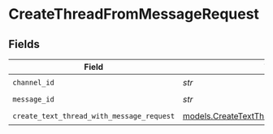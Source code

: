 # CreateThreadFromMessageRequest


## Fields

| Field                                                                                        | Type                                                                                         | Required                                                                                     | Description                                                                                  |
| -------------------------------------------------------------------------------------------- | -------------------------------------------------------------------------------------------- | -------------------------------------------------------------------------------------------- | -------------------------------------------------------------------------------------------- |
| `channel_id`                                                                                 | *str*                                                                                        | :heavy_check_mark:                                                                           | N/A                                                                                          |
| `message_id`                                                                                 | *str*                                                                                        | :heavy_check_mark:                                                                           | N/A                                                                                          |
| `create_text_thread_with_message_request`                                                    | [models.CreateTextThreadWithMessageRequest](../models/createtextthreadwithmessagerequest.md) | :heavy_check_mark:                                                                           | N/A                                                                                          |
